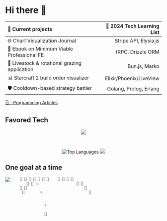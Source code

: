 # Hi there 👋

🔭 Current projects                                                 | 🌱 2024 Tech Learning List
:---------------------------------------------------------          | ---------------------------:
🌐 Chart Visualization Journal                                      | Stripe API, Elysia.js                                                    
📔 Ebook on Minimum Viable Professional FE                          | tRPC, Drizzle ORM
🐑 Livestock & rotational grazing application                       | Bun.js, Marko
📊 Starcraft 2 build order visualizer                               | Elixir/Phoenix/LiveView
🛡️ Cooldown-based strategy battler                                  | Golang, Prolog, Erlang

[🗒️ - Programming Articles](https://wjv.io/blog/posts)
<br/>
<!-- [📚 - LMS for FE dev course](https://monroecc.dev) -->

## Favored Tech

<!-- <img src="tech.svg" width="1200" height="100" alt="favored tech icons" title="HTML - CSS - JS - Git - Node - VSCode - React - D3.js - Redux - Web Components - Firebase - Next.js - Typescript - Vite - GraphQL - Apollo GraphQL - Solid.js - Elixir"> -->
<p align="center">
  <img src="https://skillicons.dev/icons?i=html,css,js,typescript,git,react,nodejs,solidjs,astro,svelte,d3,vite,supabase,elixir,wasm&theme=light" />
</p>
<br>
<p align="center">
  <img src="https://github-readme-stats.vercel.app/api/top-langs/?username=JamieVaughn&layout=compact" alt="Top Languages" />
  <a href="https://skillicons.dev">
    <img src="https://skillicons.dev/icons?i=typescript,astro,d3,solidjs,nodejs,supabase,elixir,postgres&perline=4&theme=light" />
  </a>
</p>

<!-- see for more readme badges: https://github.com/rzashakeri/beautify-github-profile -->

## One goal at a time

<!--
<img src="https://github-readme-stats-git-masterrstaa-rickstaa.vercel.app/api?username=JamieVaughn&show_icons=true&theme=gotham" alt="Github Stats" align="right" />
-->

<img src="https://github-readme-streak-stats.herokuapp.com/?user=JamieVaughn&theme=dark" align="left" >


        👾 👾 👾 👾 👾 👾 👾    👾 👾 👾 👾
           👾 👾 💥                 👾 👾
        👾 👾                          👾
         👾       ⚡                     👾
                       

                   ⚡

                   📡
